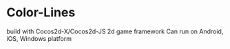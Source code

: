 Color-Lines
===========

build with Cocos2d-X/Cocos2d-JS 2d game framework
Can run on Android, iOS, Windows platform
